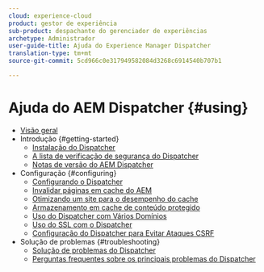 ```yaml
---
cloud: experience-cloud
product: gestor de experiência
sub-product: despachante do gerenciador de experiências
archetype: Administrador
user-guide-title: Ajuda do Experience Manager Dispatcher
translation-type: tm+mt
source-git-commit: 5cd966c0e317949582084d3268c6914540b707b1

---
```



# Ajuda do AEM Dispatcher {#using}

+ [Visão geral](dispatcher.md)
+ Introdução {#getting-started}
   + [Instalação do Dispatcher](dispatcher-install.md)
   + [A lista de verificação de segurança do Dispatcher](security-checklist.md)
   + [Notas de versão do AEM Dispatcher](release-notes.md)
+ Configuração {#configuring}
   + [Configurando o Dispatcher](dispatcher-configuration.md)
   + [Invalidar páginas em cache do AEM](page-invalidate.md)
   + [Otimizando um site para o desempenho do cache](https://helpx.adobe.com/experience-manager/6-4/sites/deploying/using/configuring-performance.html)
   + [Armazenamento em cache de conteúdo protegido](permissions-cache.md)
   + [Uso do Dispatcher com Vários Domínios ](dispatcher-domains.md)
   + [Uso do SSL com o Dispatcher](dispatcher-ssl.md)
   + [Configuração do Dispatcher para Evitar Ataques CSRF](configuring-dispatcher-to-prevent-csrf.md)
+ Solução de problemas {#troubleshooting}
   + [Solução de problemas do Dispatcher](dispatcher-troubleshooting.md)
   + [Perguntas frequentes sobre os principais problemas do Dispatcher](dispatcher-faq.md)
